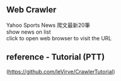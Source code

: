 ## Web Crawler
Yahoo Sports News 爬文最新20筆 \
show news on list \
click to open web browser to visit the URL

## reference - Tutorial (PTT)
(https://github.com/leVirve/CrawlerTutorial)